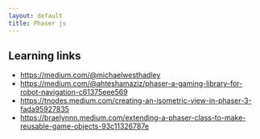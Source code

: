 ```yaml
---
layout: default
title: Phaser js
---
```

## Learning links
- https://medium.com/@michaelwesthadley
- https://medium.com/@ahteshamaziz/phaser-a-gaming-library-for-robot-navigation-c61375eee569
- https://tnodes.medium.com/creating-an-isometric-view-in-phaser-3-fada95927835
- https://braelynnn.medium.com/extending-a-phaser-class-to-make-reusable-game-objects-93c11326787e






